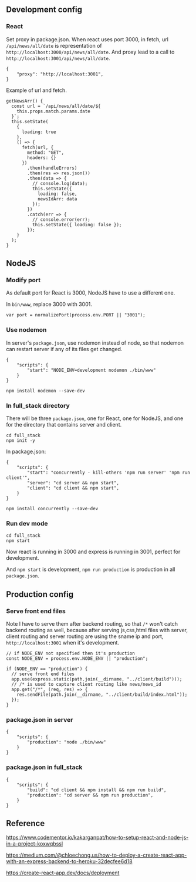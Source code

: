 ## Development config

### React

Set proxy in package.json. When react uses port 3000, in fetch, url `/api/news/all/date` is representation of `http://localhost:3000/api/news/all/date`. And proxy lead to a call to `http://localhost:3001/api/news/all/date`.

```
{
    "proxy": "http://localhost:3001",
}
```

Example of url and fetch.

```
getNewsArr() {
  const url = `/api/news/all/date/${
    this.props.match.params.date
  }`;
  this.setState(
    {
      loading: true
    },
    () => {
      fetch(url, {
        method: "GET",
        headers: {}
      })
        .then(handleErrors)
        .then(res => res.json())
        .then(data => {
          // console.log(data);
          this.setState({
            loading: false,
            newsIdArr: data
          });
        })
        .catch(err => {
          // console.error(err);
          this.setState({ loading: false });
        });
    }
  );
}
```

## NodeJS

### Modify port

As default port for React is 3000, NodeJS have to use a different one.

In `bin/www`, replace 3000 with 3001.

```
var port = normalizePort(process.env.PORT || "3001");
```

### Use nodemon

In server's `package.json`, use nodemon instead of node, so that nodemon can restart server if any of its files get changed.

```
{
    "scripts": {
        "start": "NODE_ENV=development nodemon ./bin/www"
    }
}
```

```
npm install nodemon --save-dev
```

### In full_stack directory

There will be three `package.json`, one for React, one for NodeJS, and one for the directory that contains server and client.

```
cd full_stack
npm init -y
```

In package.json:

```
{
    "scripts": {
        "start": "concurrently - kill-others 'npm run server' 'npm run client'",
        "server": "cd server && npm start",
        "client": "cd client && npm start",
    }
}
```


```
npm install concurrently --save-dev
```

### Run dev mode

```
cd full_stack
npm start
```

Now react is running in 3000 and express is running in 3001, perfect for development.

And `npm start` is development, `npm run production` is production in all `package.json`.

## Production config

### Serve front end files

Note I have to serve them after backend routing, so that `/*` won't catch backend routing as well, because after serving js,css,html files with server, client routing and server routing are using the sname ip and port, `http://localhost:3001` when it's development.

```
// if NODE_ENV not specified then it's production
const NODE_ENV = process.env.NODE_ENV || "production";

if (NODE_ENV == "production") {
  // serve front end files
  app.use(express.static(path.join(__dirname, "../client/build")));
  // /* is used to capture client routing like news/news_id
  app.get("/*", (req, res) => {
    res.sendFile(path.join(__dirname, "../client/build/index.html"));
  });
}
```

### package.json in server

```
{
    "scripts": {
        "production": "node ./bin/www"
    }
}
```

### package.json in full_stack

```
{
    "scripts": {
        "build": "cd client && npm install && npm run build",
        "production": "cd server && npm run production",
    }
}
```


## Reference

https://www.codementor.io/kakarganpat/how-to-setup-react-and-node-js-in-a-project-koxwqbssl


https://medium.com/@chloechong.us/how-to-deploy-a-create-react-app-with-an-express-backend-to-heroku-32decfee6d18

https://create-react-app.dev/docs/deployment